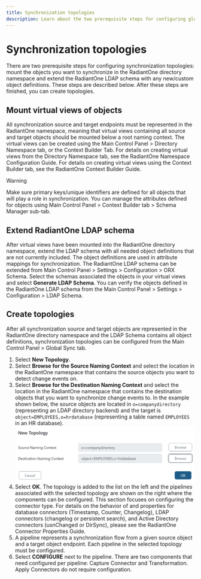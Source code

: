 ```yaml
---
title: Synchronization topologies
description: Learn about the two prerequisite steps for configuring global synchronization topologies: mounting the objects you want to synchronize in the RadiantOne directory namespace and extending the RadiantOne LDAP schema with any new/custom object definitions.
---
```


# Synchronization topologies

There are two prerequisite steps for configuring synchronization topologies: mount the objects you want to synchronize in the RadiantOne directory namespace and extend the RadiantOne LDAP schema with any new/custom object definitions. These steps are described below. After these steps are finished, you can create topologies.

## Mount virtual views of objects

All synchronization source and target endpoints must be represented in the RadiantOne namespace, meaning that virtual views containing all source and target objects should be mounted below a root naming context. The virtual views can be created using the Main Control Panel > Directory Namespace tab, or the Context Builder Tab. For details on creating virtual views from the Directory Namespace tab, see the RadiantOne Namespace Configuration Guide. For details on creating virtual views using the Context Builder tab, see the RadiantOne Context Builder Guide.

>[!warning]
>Make sure primary keys/unique identifiers are defined for all objects that will play a role in synchronization. You can manage the attributes defined for objects using Main Control Panel > Context Builder tab > Schema Manager sub-tab.

## Extend RadiantOne LDAP schema 

After virtual views have been mounted into the RadiantOne directory namespace, extend the LDAP schema with all needed object definitions that are not currently included. The object definitions are used in attribute mappings for synchronization. The RadiantOne LDAP schema can be extended from Main Control Panel > Settings > Configuration > ORX Schema. Select the schemas associated the objects in your virtual views and select **Generate LDAP Schema**. You can verify the objects defined in the RadiantOne LDAP schema from the Main Control Panel > Settings > Configuration > LDAP Schema.

## Create topologies

After all synchronization source and target objects are represented in the RadiantOne directory namespace and the LDAP Schema contains all object definitions, synchronization topologies can be configured from the Main Control Panel > Global Sync tab.

1. Select **New Topology**.
1. Select **Browse for the Source Naming Context** and select the location in the RadiantOne namespace that contains the source objects you want to detect change events on.
1. Select **Browse for the Destination Naming Context** and select the location in the RadiantOne namespace that contains the destination objects that you want to synchronize change events to. In the example shown below, the source objects are located in `o=companydirectory` (representing an LDAP directory backend) and the target is `object=EMPLOYEES,o=hrdatabase` (representing a table named `EMPLOYEES` in an HR database).
    ![Example Topology Definition](../media/image22.png)
1. Select **OK**. The topology is added to the list on the left and the pipelines associated with the selected topology are shown on the right where the components can be configured.
This section focuses on configuring the connector type. For details on the behavior of and properties for database connectors (Timestamp, Counter, Changelog), LDAP connectors (changelog or persistent search), and Active Directory connectors (usnChanged or DirSync), please see the RadiantOne Connector Properties Guide.
1. A pipeline represents a synchronization flow from a given source object and a target object endpoint. Each pipeline in the selected topology must be configured.
1. Select **CONFIGURE** next to the pipeline. There are two components that need configured per pipeline: Capture Connector and Transformation. Apply Connectors do not require configuration.
